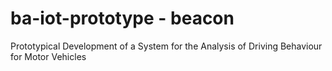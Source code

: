 # ba-iot-prototype - beacon
Prototypical Development of a System for the Analysis of Driving Behaviour for Motor Vehicles
